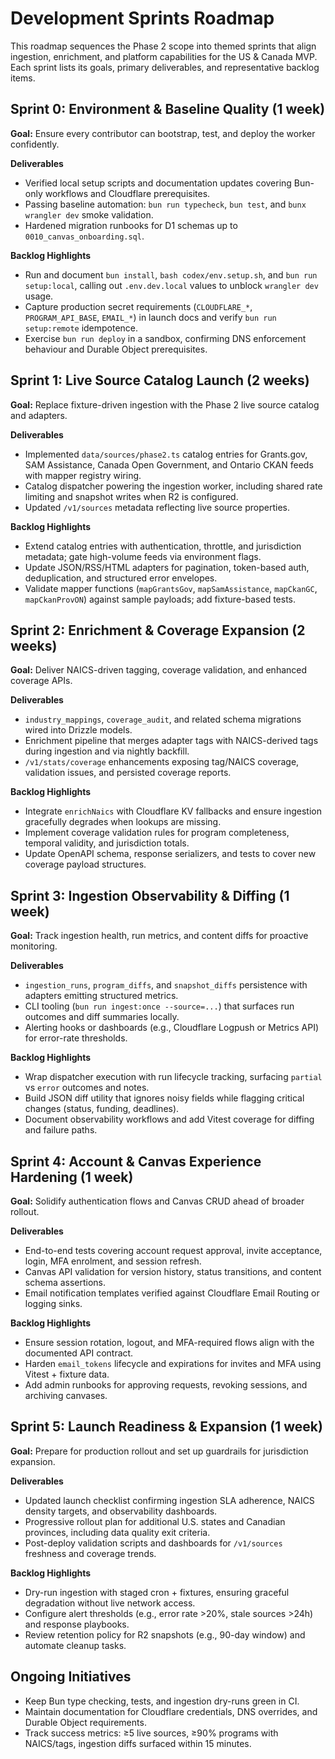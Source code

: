 # Development Sprints Roadmap

This roadmap sequences the Phase 2 scope into themed sprints that align ingestion, enrichment, and platform capabilities for the US & Canada MVP. Each sprint lists its goals, primary deliverables, and representative backlog items.

## Sprint 0: Environment & Baseline Quality (1 week)
**Goal:** Ensure every contributor can bootstrap, test, and deploy the worker confidently.

**Deliverables**
- Verified local setup scripts and documentation updates covering Bun-only workflows and Cloudflare prerequisites.
- Passing baseline automation: `bun run typecheck`, `bun test`, and `bunx wrangler dev` smoke validation.
- Hardened migration runbooks for D1 schemas up to `0010_canvas_onboarding.sql`.

**Backlog Highlights**
- Run and document `bun install`, `bash codex/env.setup.sh`, and `bun run setup:local`, calling out `.env.dev.local` values to unblock `wrangler dev` usage.
- Capture production secret requirements (`CLOUDFLARE_*`, `PROGRAM_API_BASE`, `EMAIL_*`) in launch docs and verify `bun run setup:remote` idempotence.
- Exercise `bun run deploy` in a sandbox, confirming DNS enforcement behaviour and Durable Object prerequisites.

## Sprint 1: Live Source Catalog Launch (2 weeks)
**Goal:** Replace fixture-driven ingestion with the Phase 2 live source catalog and adapters.

**Deliverables**
- Implemented `data/sources/phase2.ts` catalog entries for Grants.gov, SAM Assistance, Canada Open Government, and Ontario CKAN feeds with mapper registry wiring.
- Catalog dispatcher powering the ingestion worker, including shared rate limiting and snapshot writes when R2 is configured.
- Updated `/v1/sources` metadata reflecting live source properties.

**Backlog Highlights**
- Extend catalog entries with authentication, throttle, and jurisdiction metadata; gate high-volume feeds via environment flags.
- Update JSON/RSS/HTML adapters for pagination, token-based auth, deduplication, and structured error envelopes.
- Validate mapper functions (`mapGrantsGov`, `mapSamAssistance`, `mapCkanGC`, `mapCkanProvON`) against sample payloads; add fixture-based tests.

## Sprint 2: Enrichment & Coverage Expansion (2 weeks)
**Goal:** Deliver NAICS-driven tagging, coverage validation, and enhanced coverage APIs.

**Deliverables**
- `industry_mappings`, `coverage_audit`, and related schema migrations wired into Drizzle models.
- Enrichment pipeline that merges adapter tags with NAICS-derived tags during ingestion and via nightly backfill.
- `/v1/stats/coverage` enhancements exposing tag/NAICS coverage, validation issues, and persisted coverage reports.

**Backlog Highlights**
- Integrate `enrichNaics` with Cloudflare KV fallbacks and ensure ingestion gracefully degrades when lookups are missing.
- Implement coverage validation rules for program completeness, temporal validity, and jurisdiction totals.
- Update OpenAPI schema, response serializers, and tests to cover new coverage payload structures.

## Sprint 3: Ingestion Observability & Diffing (1 week)
**Goal:** Track ingestion health, run metrics, and content diffs for proactive monitoring.

**Deliverables**
- `ingestion_runs`, `program_diffs`, and `snapshot_diffs` persistence with adapters emitting structured metrics.
- CLI tooling (`bun run ingest:once --source=...`) that surfaces run outcomes and diff summaries locally.
- Alerting hooks or dashboards (e.g., Cloudflare Logpush or Metrics API) for error-rate thresholds.

**Backlog Highlights**
- Wrap dispatcher execution with run lifecycle tracking, surfacing `partial` vs `error` outcomes and notes.
- Build JSON diff utility that ignores noisy fields while flagging critical changes (status, funding, deadlines).
- Document observability workflows and add Vitest coverage for diffing and failure paths.

## Sprint 4: Account & Canvas Experience Hardening (1 week)
**Goal:** Solidify authentication flows and Canvas CRUD ahead of broader rollout.

**Deliverables**
- End-to-end tests covering account request approval, invite acceptance, login, MFA enrolment, and session refresh.
- Canvas API validation for version history, status transitions, and content schema assertions.
- Email notification templates verified against Cloudflare Email Routing or logging sinks.

**Backlog Highlights**
- Ensure session rotation, logout, and MFA-required flows align with the documented API contract.
- Harden `email_tokens` lifecycle and expirations for invites and MFA using Vitest + fixture data.
- Add admin runbooks for approving requests, revoking sessions, and archiving canvases.

## Sprint 5: Launch Readiness & Expansion (1 week)
**Goal:** Prepare for production rollout and set up guardrails for jurisdiction expansion.

**Deliverables**
- Updated launch checklist confirming ingestion SLA adherence, NAICS density targets, and observability dashboards.
- Progressive rollout plan for additional U.S. states and Canadian provinces, including data quality exit criteria.
- Post-deploy validation scripts and dashboards for `/v1/sources` freshness and coverage trends.

**Backlog Highlights**
- Dry-run ingestion with staged cron + fixtures, ensuring graceful degradation without live network access.
- Configure alert thresholds (e.g., error rate >20%, stale sources >24h) and response playbooks.
- Review retention policy for R2 snapshots (e.g., 90-day window) and automate cleanup tasks.

## Ongoing Initiatives
- Keep Bun type checking, tests, and ingestion dry-runs green in CI.
- Maintain documentation for Cloudflare credentials, DNS overrides, and Durable Object requirements.
- Track success metrics: ≥5 live sources, ≥90% programs with NAICS/tags, ingestion diffs surfaced within 15 minutes.
